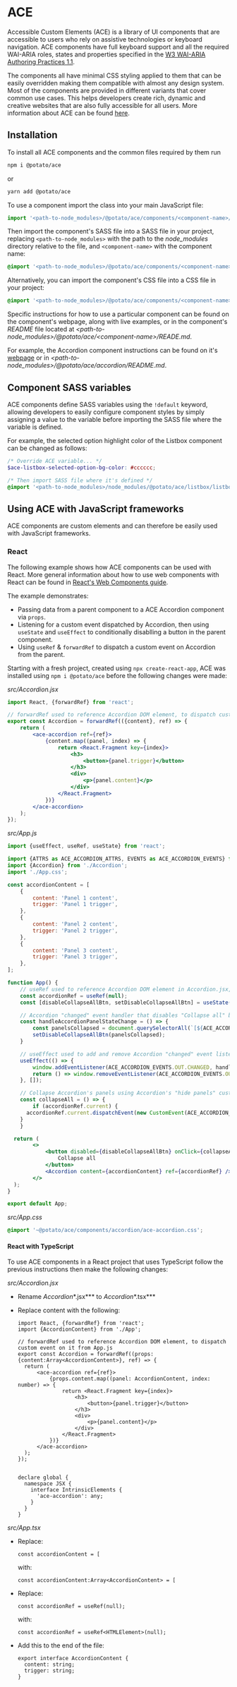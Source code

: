 # ACE

Accessible Custom Elements (ACE) is a library of UI components that are accessible to users who rely on assistive technologies or keyboard navigation. ACE components have full keyboard support and all the required WAI-ARIA roles, states and properties specified in the [W3 WAI-ARIA Authoring Practices 1.1](https://www.w3.org/TR/wai-aria-practices-1.1).

The components all have minimal CSS styling applied to them that can be easily overridden making them compatible with almost any design system. Most of the components are provided in different variants that cover common use cases. This helps developers create rich, dynamic and creative websites that are also fully accessible for all users. More information about ACE can be found [here](https://ace.p.ota.to/about).

## Installation

To install all ACE components and the common files required by them run

```bash
npm i @potato/ace
```

or

```bash
yarn add @potato/ace
```

To use a component import the class into your main JavaScript file:

```js
import '<path-to-node_modules>/@potato/ace/components/<component-name>/<component-name>';
```

Then import the component's SASS file into a SASS file in your project, replacing `<path-to-node_modules>` with the path to the *node_modules* directory relative to the file, and `<component-name>` with the component name:

```scss
@import '<path-to-node_modules>/@potato/ace/components/<component-name>/<component-name>';
```

Alternatively, you can import the component's CSS file into a CSS file in your project:

```css
@import '<path-to-node_modules>/@potato/ace/components/<component-name>/<component-name>.css';
```

Specific instructions for how to use a particular component can be found on the component's webpage, along with live examples, or in the component's *README* file located at *\<path-to-node_modules>/@potato/ace/\<component-name>/READE.md*.

For example, the Accordion component instructions can be found on it's [webpage](https://ace.p.ota.to/accordion) or in *\<path-to-node_modules>/@potato/ace/accordion/README.md*.

## Component SASS variables

ACE components define SASS variables using the `!default` keyword, allowing developers to easily configure component styles by simply assigning a value to the variable before importing the SASS file where the variable is defined.

For example, the selected option highlight color of the Listbox component can be changed as follows: 

```scss
/* Override ACE variable... */
$ace-listbox-selected-option-bg-color: #cccccc;

/* Then import SASS file where it's defined */
@import '<path-to-node_modules>/node_modules/@potato/ace/listbox/listbox';
```


## Using ACE with JavaScript frameworks

ACE components are custom elements and can therefore be easily used with JavaScript frameworks.

### React

The following example shows how ACE components can be used with React. More general information about how to use web components with React can be found in [React's Web Components guide](https://reactjs.org/docs/web-components.html).

The example demonstrates:

- Passing data from a parent component to a ACE Accordion component via `props`.
- Listening for a custom event dispatched by Accordion, then using `useState` and `useEffect` to conditionally disablling a button in the parent component.
- Using `useRef` & `forwardRef` to dispatch a custom event on Accordion from the parent.

Starting with a fresh project, created using `npx create-react-app`, ACE was installed using `npm i @potato/ace` before the following changes were made:

*src/Accordion.jsx*

```jsx
import React, {forwardRef} from 'react';

// forwardRef used to reference Accordion DOM element, to dispatch custom event on it from App.js
export const Accordion = forwardRef(({content}, ref) => {
	return (
		<ace-accordion ref={ref}>
			{content.map((panel, index) => {
				return <React.Fragment key={index}>
					<h3>
						<button>{panel.trigger}</button>
					</h3>
					<div>
						<p>{panel.content}</p>
					</div>
				</React.Fragment>
			})}
		</ace-accordion>
	);
});
```

*src/App.js*

```jsx
import {useEffect, useRef, useState} from 'react';

import {ATTRS as ACE_ACCORDION_ATTRS, EVENTS as ACE_ACCORDION_EVENTS} from '@potato/ace/components/accordion/accordion';
import {Accordion} from './Accordion';
import './App.css';

const accordionContent = [
	{
		content: 'Panel 1 content',
		trigger: 'Panel 1 trigger',
	},
	{
		content: 'Panel 2 content',
		trigger: 'Panel 2 trigger',
	},
	{
		content: 'Panel 3 content',
		trigger: 'Panel 3 trigger',
	},
];

function App() {
	// useRef used to reference Accordion DOM element in Accordion.jsx, to dispatch custom event on it
	const accordionRef = useRef(null);
	const [disableCollapseAllBtn, setDisableCollapseAllBtn] = useState(true);

	// Accordion "changed" event handler that disables "Collapse all" button if all panels are already collaped
	const handleAccordionPanelStateChange = () => {
		const panelsCollapsed = document.querySelectorAll(`[${ACE_ACCORDION_ATTRS.PANEL_VISIBLE}]`).length === 0;
		setDisableCollapseAllBtn(panelsCollapsed);
	}

	// useEffect used to add and remove Accordion "changed" event listener
	useEffect(() => {
		window.addEventListener(ACE_ACCORDION_EVENTS.OUT.CHANGED, handleAccordionPanelStateChange);
		return () => window.removeEventListener(ACE_ACCORDION_EVENTS.OUT.CHANGED, handleAccordionPanelStateChange);
	}, []);

	// Collapse Accordion's panels using Accordion's "hide panels" custom event
	const collapseAll = () => {
		if (accordionRef.current) {
      accordionRef.current.dispatchEvent(new CustomEvent(ACE_ACCORDION_EVENTS.IN.HIDE_PANELS));
    }
	}

  return (
		<>
			<button	disabled={disableCollapseAllBtn} onClick={collapseAll} >
				Collapse all
			</button>
			<Accordion content={accordionContent} ref={accordionRef} />
		</>
  );
}

export default App;
```

*src/App.css*

```css
@import '~@potato/ace/components/accordion/ace-accordion.css';
```

#### React with TypeScript

To use ACE components in a React project that uses TypeScript follow the previous instructions then make the following changes:

*src/Accordion.jsx*

- Rename *Accordion**.jsx*** to *Accordion**.tsx***

- Replace content with the following:

  ```tsx
  import React, {forwardRef} from 'react';
  import {AccordionContent} from './App';
  
  // forwardRef used to reference Accordion DOM element, to dispatch custom event on it from App.js
  export const Accordion = forwardRef((props: {content:Array<AccordionContent>}, ref) => {
  	return (
  		<ace-accordion ref={ref}>
  			{props.content.map((panel: AccordionContent, index: number) => {
  				return <React.Fragment key={index}>
  					<h3>
  						<button>{panel.trigger}</button>
  					</h3>
  					<div>
  						<p>{panel.content}</p>
  					</div>
  				</React.Fragment>
  			})}
  		</ace-accordion>
  	);
  });
  
  
  declare global {
    namespace JSX {
      interface IntrinsicElements {
        'ace-accordion': any;
      }
    }
  }
  
  ```

*src/App.tsx*

- Replace:

  ```tsx
  const accordionContent = [
  ```

  with:

  ```tsx
  const accordionContent:Array<AccordionContent> = [
  ```

- Replace:

  ```tsx
  const accordionRef = useRef(null);
  ```

  with:

  ```tsx
  const accordionRef = useRef<HTMLElement>(null);
  ```

- Add this to the end of the file:

  ```tsx
  export interface AccordionContent {
    content: string;
    trigger: string;
  }
  ```

